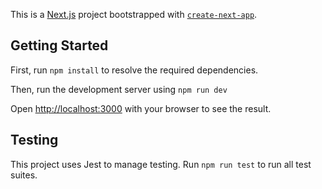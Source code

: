 This is a [Next.js](https://nextjs.org) project bootstrapped with [`create-next-app`](https://nextjs.org/docs/app/api-reference/cli/create-next-app).

## Getting Started

First, run `npm install` to resolve the required dependencies.

Then, run the development server using `npm run dev`

Open [http://localhost:3000](http://localhost:3000) with your browser to see the result.

## Testing

This project uses Jest to manage testing. Run `npm run test` to run all test suites.